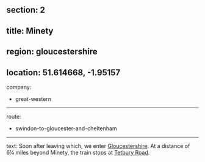 section: 2
----
title: Minety
----
region: gloucestershire
----
location: 51.614668, -1.95157
----
company:
- great-western
----
route:
- swindon-to-gloucester-and-cheltenham
----
text: Soon after leaving which, we enter [Gloucestershire](/places/england/gloucestershire). At a distance of 6¼ miles beyond Minety, the train stops at [Tetbury Road](/stations/tetbury-road).
